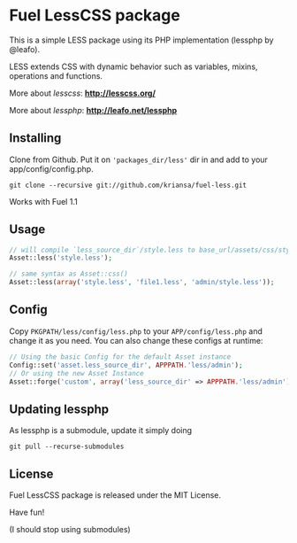 # Fuel LessCSS package

This is a simple LESS package using its PHP implementation (lessphp by @leafo).

LESS extends CSS with dynamic behavior such as variables, mixins, operations and functions.

More about *lesscss*: **http://lesscss.org/**

More about *lessphp*: **http://leafo.net/lessphp**

## Installing

Clone from Github. Put it on `'packages_dir/less'` dir in and add to your app/config/config.php.

	git clone --recursive git://github.com/kriansa/fuel-less.git

Works with Fuel 1.1

## Usage

```php
// will compile `less_source_dir`/style.less to base_url/assets/css/style.css and load it as CSS
Asset::less('style.less');

// same syntax as Asset::css()
Asset::less(array('style.less', 'file1.less', 'admin/style.less'));
```

## Config

Copy `PKGPATH/less/config/less.php` to your `APP/config/less.php` and change it as you need. You can also change these configs at runtime:

```php
// Using the basic Config for the default Asset instance
Config::set('asset.less_source_dir', APPPATH.'less/admin');
// Or using the new Asset Instance
Asset::forge('custom', array('less_source_dir' => APPPATH.'less/admin'));
```

## Updating lessphp

As lessphp is a submodule, update it simply doing

	git pull --recurse-submodules

## License

Fuel LessCSS package is released under the MIT License.

Have fun!

(I should stop using submodules)
